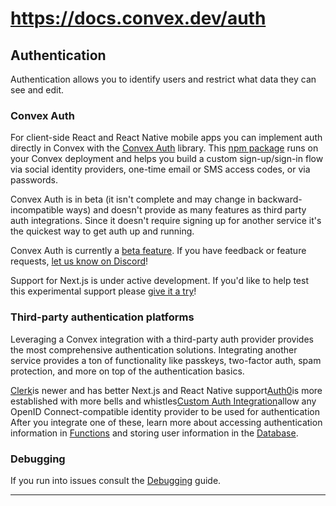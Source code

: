 # https://docs.convex.dev/auth

<!--
URL: https://docs.convex.dev/auth
title: Authentication | Convex Developer Hub
url: https://docs.convex.dev/auth
hostname: convex.dev
description: Add authentication to your Convex app.
sitename: docs.convex.dev
date: 2024-01-01
categories: []
tags: []
image: https://docs.convex.dev/img/social.png
filedate: 2024-12-01
-->

## Authentication

Authentication allows you to identify users and restrict what data they can see and edit.

### Convex Auth[](#convex-auth)

For client-side React and React Native mobile apps you can implement auth
directly in Convex with the [Convex Auth](/auth/convex-auth) library.
This [npm package](https://github.com/get-convex/convex-auth) runs on your
Convex deployment and helps you build a custom sign-up/sign-in flow via social
identity providers, one-time email or SMS access codes, or via passwords.

Convex Auth is in beta (it isn't complete and may change in backward-incompatible ways) and doesn't provide as many features as third party auth integrations. Since it doesn't require signing up for another service it's the quickest way to get auth up and running.

Convex Auth is currently a [beta
feature](/production/state/#beta-features). If you have feedback or feature
requests, [let us know on Discord](https://convex.dev/community)!

Support for Next.js is under active development. If you'd like to help test this
experimental support please [give it a try](https://labs.convex.dev/auth)!

### Third-party authentication platforms[](#third-party-authentication-platforms)

Leveraging a Convex integration with a third-party auth provider provides the most comprehensive authentication solutions. Integrating another service provides a ton of functionality like passkeys, two-factor auth, spam protection, and more on top of the authentication basics.

[Clerk](/auth/clerk)is newer and has better Next.js and React Native support[Auth0](/auth/auth0)is more established with more bells and whistles[Custom Auth Integration](/auth/advanced/custom-auth)allow any OpenID Connect-compatible identity provider to be used for authentication
After you integrate one of these, learn more about accessing authentication
information in [Functions](/auth/functions-auth) and storing user
information in the [Database](/auth/database-auth).

### Debugging[](#debugging)

If you run into issues consult the [Debugging](/auth/debug) guide.

---